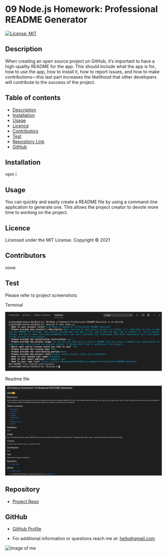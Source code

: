 
  
# 09 Node.js Homework: Professional README Generator

[![License: MIT](https://img.shields.io/badge/License-MIT-yellow.svg)](https://opensource.org/licenses/MIT)

## Description 

When creating an open source project on GitHub, it’s important to have a high-quality README for the app. This should include what the app is for, how to use the app, how to install it, how to report issues, and how to make contributions&mdash;this last part increases the likelihood that other developers will contribute to the success of the project.

## Table of contents
- [Description](#Description)
- [Installation](#Installation)
- [Usage](#Usage)
- [Licence](#Licence)
- [Contributors](#Contributors)
- [Test](#Test)
- [Repository Link](#Repository)
- [GitHub](#GitHub) 

## Installation

npm i

## Usage

You can quickly and easily create a README file by using a command-line application to generate one. This allows the project creator to devote more time to working on the project.

## Licence

Licensed under the MIT License. Copyright © 2021

## Contributors

none

## Test

Please refer to project screenshots

Terminal 

![Image of me](https://github.com/pramukam/09-Node.js-Homework-Professional-README-Generator/blob/master/Develop/ScreenShots/Screen%20Shot%202021-01-25%20at%204.56.13%20pm.png)

Readme file 

![Image of me](https://github.com/pramukam/09-Node.js-Homework-Professional-README-Generator/blob/master/Develop/ScreenShots/Screen%20Shot%202021-01-25%20at%204.53.13%20pm.png)


## Repository

- [Project Repo](https://github.com/pramukam/09-Node.js-Homework-Professional-README-Generator)


## GitHub


- [GitHub Profile](https://github.com/pramukam)

- For additional information or questions reach me at: hello@gmail.com



![Image of me](https://avatars.githubusercontent.com/u/72379425?v=4)


